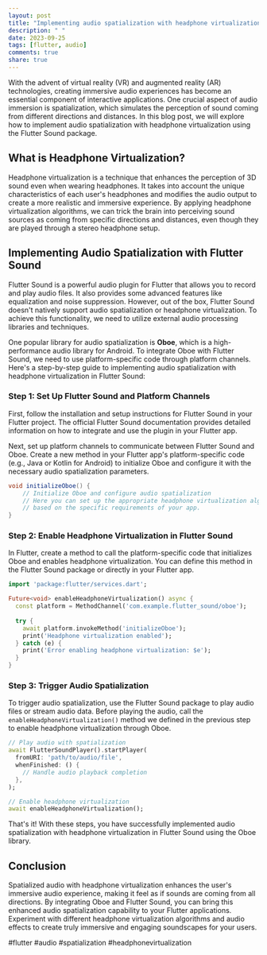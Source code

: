 ```yaml
---
layout: post
title: "Implementing audio spatialization with headphone virtualization in Flutter Sound"
description: " "
date: 2023-09-25
tags: [flutter, audio]
comments: true
share: true
---
```


With the advent of virtual reality (VR) and augmented reality (AR) technologies, creating immersive audio experiences has become an essential component of interactive applications. One crucial aspect of audio immersion is spatialization, which simulates the perception of sound coming from different directions and distances. In this blog post, we will explore how to implement audio spatialization with headphone virtualization using the Flutter Sound package.

## What is Headphone Virtualization?

Headphone virtualization is a technique that enhances the perception of 3D sound even when wearing headphones. It takes into account the unique characteristics of each user's headphones and modifies the audio output to create a more realistic and immersive experience. By applying headphone virtualization algorithms, we can trick the brain into perceiving sound sources as coming from specific directions and distances, even though they are played through a stereo headphone setup.

## Implementing Audio Spatialization with Flutter Sound

Flutter Sound is a powerful audio plugin for Flutter that allows you to record and play audio files. It also provides some advanced features like equalization and noise suppression. However, out of the box, Flutter Sound doesn't natively support audio spatialization or headphone virtualization. To achieve this functionality, we need to utilize external audio processing libraries and techniques.

One popular library for audio spatialization is **Oboe**, which is a high-performance audio library for Android. To integrate Oboe with Flutter Sound, we need to use platform-specific code through platform channels. Here's a step-by-step guide to implementing audio spatialization with headphone virtualization in Flutter Sound:

### Step 1: Set Up Flutter Sound and Platform Channels

First, follow the installation and setup instructions for Flutter Sound in your Flutter project. The official Flutter Sound documentation provides detailed information on how to integrate and use the plugin in your Flutter app.

Next, set up platform channels to communicate between Flutter Sound and Oboe. Create a new method in your Flutter app's platform-specific code (e.g., Java or Kotlin for Android) to initialize Oboe and configure it with the necessary audio spatialization parameters.

```java
void initializeOboe() {
    // Initialize Oboe and configure audio spatialization
    // Here you can set up the appropriate headphone virtualization algorithms
    // based on the specific requirements of your app.
}
```

### Step 2: Enable Headphone Virtualization in Flutter Sound

In Flutter, create a method to call the platform-specific code that initializes Oboe and enables headphone virtualization. You can define this method in the Flutter Sound package or directly in your Flutter app.

```dart
import 'package:flutter/services.dart';

Future<void> enableHeadphoneVirtualization() async {
  const platform = MethodChannel('com.example.flutter_sound/oboe');
  
  try {
    await platform.invokeMethod('initializeOboe');
    print('Headphone virtualization enabled');
  } catch (e) {
    print('Error enabling headphone virtualization: $e');
  }
}
```

### Step 3: Trigger Audio Spatialization

To trigger audio spatialization, use the Flutter Sound package to play audio files or stream audio data. Before playing the audio, call the `enableHeadphoneVirtualization()` method we defined in the previous step to enable headphone virtualization through Oboe.

```dart
// Play audio with spatialization
await FlutterSoundPlayer().startPlayer(
  fromURI: 'path/to/audio/file',
  whenFinished: () {
    // Handle audio playback completion
  },
);

// Enable headphone virtualization
await enableHeadphoneVirtualization();
```

That's it! With these steps, you have successfully implemented audio spatialization with headphone virtualization in Flutter Sound using the Oboe library.

## Conclusion

Spatialized audio with headphone virtualization enhances the user's immersive audio experience, making it feel as if sounds are coming from all directions. By integrating Oboe and Flutter Sound, you can bring this enhanced audio spatialization capability to your Flutter applications. Experiment with different headphone virtualization algorithms and audio effects to create truly immersive and engaging soundscapes for your users.

#flutter #audio #spatialization #headphonevirtualization